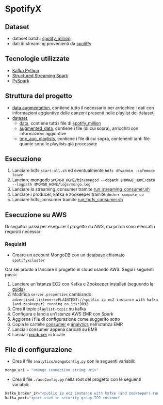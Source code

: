 # SpotifyX

## Dataset
- dataset batch: [spotify_million](https://www.kaggle.com/datasets/himanshuwagh/spotify-million)
- dati in streaming provenienti da [spotiPy](https://spotipy.readthedocs.io/en/2.22.1/?highlight=playlist#examples)

## Tecnologie utilizzate
- [Kafka Python](https://kafka-python.readthedocs.io/en/master/index.html)
- [Structured Streaming Spark](https://spark.apache.org/docs/latest/structured-streaming-programming-guide.html)
- [PySpark](https://spark.apache.org/docs/latest/api/python/getting_started/index.html)

## Struttura del progetto
- [data augmentation](./dataAugmentation), contiene tutto il necessario per arricchire i dati con informazioni aggiuntive delle canzoni presenti nelle playlist del dataset
- [dataset](./dataset/), 
  - [data](./dataset/data), contiene tutti i file di [spotify_million](https://www.kaggle.com/datasets/himanshuwagh/spotify-million)
  - [augmented_data](./dataset/augmented_data), contiene i file (di cui sopra), arricchiti con informazioni aggiuntive
  - [tmp_aug_playlists](./dataset/tmp_aug_playlists/), contiene i file di cui sopra, contenenti tanti file quante sono le playlists già processate

## Esecuzione

1. Lanciare hdfs `start-all.sh` ed eventualmente `hdfs dfsadmin -safemode leave`
2. Lanciare mongodb ```$MONGO_HOME/bin/mongod --dbpath $MONGO_HOME/data --logpath $MONGO_HOME/logs/mongo.log```
3. Lanciare lo streaming_consumer tramite [run_streaming_consumer.sh](./consumer/run_streaming_consumer.sh)
4. Lanciare i producer, kafka e zookeeper tramite `docker compose up`
5. Lanciare hdfs_consumer tramite [run_hdfs_consumer.sh](./consumer/run_hdfs_consumer.sh)

## Esecuzione su AWS
Di seguito i passi per eseguire il progetto su AWS, ma prima sono elencati i requisiti necessari

### Requisiti
- Creare un account MongoDB con un database chiamato `spotifyxcluster`

Ora sei pronto a lanciare il progetto in cloud usando AWS. Segui i seguenti passi:
1. Lanciare un'istanza EC2 con Kafka e Zookeeper installati (seguendo la [guida](https://medium.com/@khasnobis.sanjit890/installing-apache-kafka-in-aws-ec2-instance-own-your-kafka-server-for-0-0992-per-hour-32cd78e7cf27))
2. Modifica `server.properties` cambiando `advertised.listeners=PLAINTEXT://<public ip ec2 instance with kafka (and zookeeper) running on it>:9092`
3. Crea il topic `playlist-topic` su kafka
4. Configura e lancia un'istanza AWS EMR con Spark
5. Aggiorna i file di configurazione come suggerito sotto 
6. Copia le cartelle [consumer](./consumer/) e [analytics](./analytics/) nell'istanza EMR
7. Lancia i consumer appena caricati su EMR
8. Lancia i [producer](./producers/) in locale

## File di configurazione
- Crea il file `analytics/mongoConfig.py` con le seguenti variabili:
```python
mongo_uri = "<mongo connection string uri>"
```
- Crea il file `./awsConfig.py` nella root del progetto con le seguenti variabili:
```python
kafka_broker_IP="<public ip ec2 instance with kafka (and zookeeper) running on it>"
kafka_port="<port used in security group TCP custom>"
```
